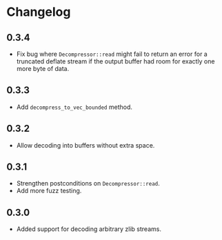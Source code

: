 # Changelog

## 0.3.4

- Fix bug where `Decompressor::read` might fail to return an error for a
  truncated deflate stream if the output buffer had room for exactly one more
  byte of data.

## 0.3.3

- Add `decompress_to_vec_bounded` method.

## 0.3.2

- Allow decoding into buffers without extra space.

## 0.3.1

- Strengthen postconditions on `Decompressor::read`.
- Add more fuzz testing.

## 0.3.0

- Added support for decoding arbitrary zlib streams.
